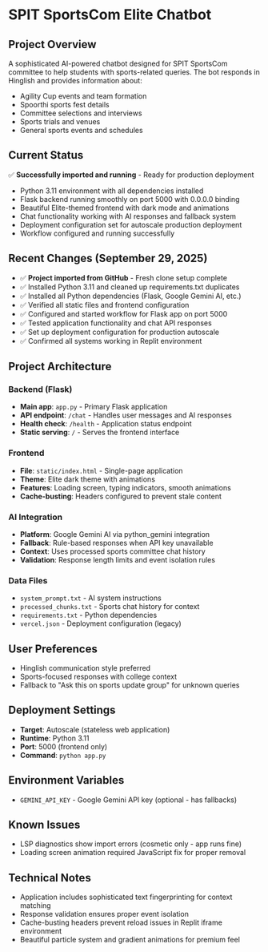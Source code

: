# SPIT SportsCom Elite Chatbot

## Project Overview
A sophisticated AI-powered chatbot designed for SPIT SportsCom committee to help students with sports-related queries. The bot responds in Hinglish and provides information about:
- Agility Cup events and team formation
- Spoorthi sports fest details
- Committee selections and interviews
- Sports trials and venues
- General sports events and schedules

## Current Status
✅ **Successfully imported and running** - Ready for production deployment
- Python 3.11 environment with all dependencies installed
- Flask backend running smoothly on port 5000 with 0.0.0.0 binding
- Beautiful Elite-themed frontend with dark mode and animations
- Chat functionality working with AI responses and fallback system
- Deployment configuration set for autoscale production deployment
- Workflow configured and running successfully

## Recent Changes (September 29, 2025)
- ✅ **Project imported from GitHub** - Fresh clone setup complete
- ✅ Installed Python 3.11 and cleaned up requirements.txt duplicates
- ✅ Installed all Python dependencies (Flask, Google Gemini AI, etc.)
- ✅ Verified all static files and frontend configuration
- ✅ Configured and started workflow for Flask app on port 5000
- ✅ Tested application functionality and chat API responses
- ✅ Set up deployment configuration for production autoscale
- ✅ Confirmed all systems working in Replit environment

## Project Architecture

### Backend (Flask)
- **Main app**: `app.py` - Primary Flask application
- **API endpoint**: `/chat` - Handles user messages and AI responses
- **Health check**: `/health` - Application status endpoint
- **Static serving**: `/` - Serves the frontend interface

### Frontend 
- **File**: `static/index.html` - Single-page application
- **Theme**: Elite dark theme with animations
- **Features**: Loading screen, typing indicators, smooth animations
- **Cache-busting**: Headers configured to prevent stale content

### AI Integration
- **Platform**: Google Gemini AI via python_gemini integration
- **Fallback**: Rule-based responses when API key unavailable
- **Context**: Uses processed sports committee chat history
- **Validation**: Response length limits and event isolation rules

### Data Files
- `system_prompt.txt` - AI system instructions
- `processed_chunks.txt` - Sports chat history for context
- `requirements.txt` - Python dependencies
- `vercel.json` - Deployment configuration (legacy)

## User Preferences
- Hinglish communication style preferred
- Sports-focused responses with college context
- Fallback to "Ask this on sports update group" for unknown queries

## Deployment Settings
- **Target**: Autoscale (stateless web application)
- **Runtime**: Python 3.11
- **Port**: 5000 (frontend only)
- **Command**: `python app.py`

## Environment Variables
- `GEMINI_API_KEY` - Google Gemini API key (optional - has fallbacks)

## Known Issues
- LSP diagnostics show import errors (cosmetic only - app runs fine)
- Loading screen animation required JavaScript fix for proper removal

## Technical Notes
- Application includes sophisticated text fingerprinting for context matching
- Response validation ensures proper event isolation
- Cache-busting headers prevent reload issues in Replit iframe environment
- Beautiful particle system and gradient animations for premium feel